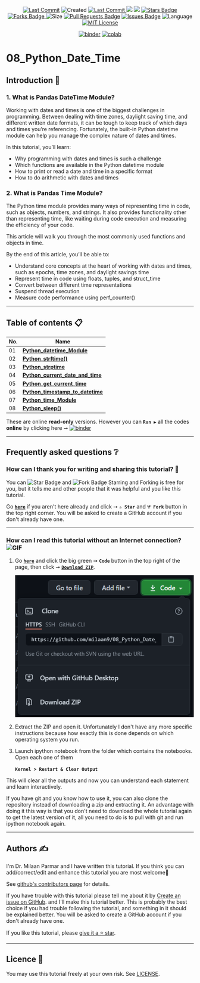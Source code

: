 <p align="center"> 
<a href="https://github.com/milaan9"><img src="https://img.shields.io/static/v1?logo=github&label=maintainer&message=milaan9&color=ff3300" alt="Last Commit"/></a> 
<img src="https://badges.pufler.dev/created/milaan9/08_Python_Date_Time_Module" alt="Created"/>
<a href="https://github.com/milaan9/08_Python_Date_Time_Module/graphs/commit-activity"><img src="https://img.shields.io/github/last-commit/milaan9/08_Python_Date_Time_Module.svg?colorB=ff8000&style=flat" alt="Last Commit"/> </a> 
<a href="https://github.com/milaan9/08_Python_Date_Time_Module/pulse" alt="Activity"><img src="https://img.shields.io/github/commit-activity/m/milaan9/08_Python_Date_Time_Module.svg?colorB=teal&style=flat" /></a> 
<a href="https://hits.seeyoufarm.com"><img src="https://hits.seeyoufarm.com/api/count/incr/badge.svg?url=https%3A%2F%2Fgithub.com%2Fmilaan9%2F08_Python_Date_Time_Module&count_bg=%231DC92C&title_bg=%23555555&icon=&icon_color=%23E7E7E7&title=views&edge_flat=false"/></a>
<a href="https://github.com/milaan9/08_Python_Date_Time_Module/stargazers"><img src="https://img.shields.io/github/stars/milaan9/08_Python_Date_Time_Module.svg?colorB=1a53ff" alt="Stars Badge"/></a>
<a href="https://github.com/milaan9/08_Python_Date_Time_Module/network/members"><img src="https://img.shields.io/github/forks/milaan9/08_Python_Date_Time_Module" alt="Forks Badge"/> </a>
<img src="https://img.shields.io/github/repo-size/milaan9/08_Python_Date_Time_Module.svg?colorB=CC66FF&style=flat" alt="Size"/>
<a href="https://github.com/milaan9/08_Python_Date_Time_Module/pulls"><img src="https://img.shields.io/github/issues-pr/milaan9/08_Python_Date_Time_Module.svg?colorB=yellow&style=flat" alt="Pull Requests Badge"/></a>
<a href="https://github.com/milaan9/08_Python_Date_Time_Module/issues"><img src="https://img.shields.io/github/issues/milaan9/08_Python_Date_Time_Module.svg?colorB=yellow&style=flat" alt="Issues Badge"/></a>
<img src="https://img.shields.io/github/languages/top/milaan9/08_Python_Date_Time_Module.svg?colorB=996600&style=flat" alt="Language"/></a> 
<a href="https://github.com/milaan9/08_Python_Date_Time_Module/blob/main/LICENSE"><img src="https://img.shields.io/badge/License-MIT-blueviolet.svg" alt="MIT License"/></a>
</p> 
<!--<img src="https://badges.pufler.dev/contributors/milaan9/01_Python_Introduction?size=50&padding=5&bots=true" alt="milaan9"/>-->

<p align="center"> 
<a href="https://mybinder.org/v2/gh/milaan9/08_Python_Date_Time_Module/HEAD"><img src="https://mybinder.org/badge_logo.svg" alt="binder"/></a>
<a href="https://githubtocolab.com/milaan9/08_Python_Date_Time_Module"><img src="https://colab.research.google.com/assets/colab-badge.svg" alt="colab"/></a> 
</p>  
 
# 08_Python_Date_Time


## Introduction 👋

### 1. What is Pandas DateTime Module?
Working with dates and times is one of the biggest challenges in programming. Between dealing with time zones, daylight saving time, and different written date formats, it can be tough to keep track of which days and times you’re referencing. Fortunately, the built-in Python datetime module can help you manage the complex nature of dates and times.

In this tutorial, you’ll learn:

* Why programming with dates and times is such a challenge
* Which functions are available in the Python datetime module
* How to print or read a date and time in a specific format
* How to do arithmetic with dates and times

### 2. What is Pandas Time Module?
The Python time module provides many ways of representing time in code, such as objects, numbers, and strings. It also provides functionality other than representing time, like waiting during code execution and measuring the efficiency of your code.

This article will walk you through the most commonly used functions and objects in time.

By the end of this article, you’ll be able to:

* Understand core concepts at the heart of working with dates and times, such as epochs, time zones, and daylight savings time
* Represent time in code using floats, tuples, and struct_time
* Convert between different time representations
* Suspend thread execution
* Measure code performance using perf_counter()

---

## Table of contents 📋

| **No.** | **Name** | 
| ------- | -------- | 
| 01 | **[Python_datetime_Module](https://github.com/milaan9/08_Python_Date_Time_Module/blob/main/001_Python_datetime_Module.ipynb)** |
| 02 | **[Python_strftime()](https://github.com/milaan9/08_Python_Date_Time_Module/blob/main/002_Python_strftime().ipynb)** |
| 03 | **[Python_strptime](https://github.com/milaan9/08_Python_Date_Time_Module/blob/main/003_Python_strptime.ipynb)** |
| 04 | **[Python_current_date_and_time](https://github.com/milaan9/08_Python_Date_Time_Module/blob/main/004_Python_current_date_and_time.ipynb)** |
| 05 | **[Python_get_current_time](https://github.com/milaan9/08_Python_Date_Time_Module/blob/main/005_Python_get_current_time.ipynb)** |
| 06 | **[Python_timestamp_to_datetime](https://github.com/milaan9/08_Python_Date_Time_Module/blob/main/006_Python_timestamp_to_datetime.ipynb)** |
| 07 | **[Python_time_Module](https://github.com/milaan9/08_Python_Date_Time_Module/blob/main/007_Python_time_Module.ipynb)** |
| 08 | **[Python_sleep()](https://github.com/milaan9/08_Python_Date_Time_Module/blob/main/008_Python_sleep().ipynb)** |

These are online **read-only** versions. However you can **`Run ▶`**  all the codes **online** by clicking here ➞ <a href="https://mybinder.org/v2/gh/milaan9/08_Python_Date_Time_Module/HEAD"><img src="https://mybinder.org/badge_logo.svg" alt="binder"/></a>

---

## Frequently asked questions ❔

### How can I thank you for writing and sharing this tutorial? 🌷

You can <img src="https://img.shields.io/static/v1?label=%E2%AD%90 Star &message=if%20useful&style=style=flat&color=blue" alt="Star Badge"/> and <img src="https://img.shields.io/static/v1?label=%E2%B5%96 Fork &message=if%20useful&style=style=flat&color=blue" alt="Fork Badge"/> Starring and Forking is free for you, but it tells me and other people that it was helpful and you like this tutorial.

Go [**`here`**](https://github.com/milaan9/08_Python_Date_Time_Module) if you aren't here already and click ➞ **`✰ Star`** and **`ⵖ Fork`** button in the top right corner. You will be asked to create a GitHub account if you don't already have one.

---

### How can I read this tutorial without an Internet connection? <img alt="GIF" src="https://github.com/TheDudeThatCode/TheDudeThatCode/blob/master/Assets/hmm.gif" width="20" />

1. Go [**`here`**](https://github.com/milaan9/08_Python_Date_Time_Module) and click the big green ➞ **`Code`** button in the top right of the page, then click ➞ [**`Download ZIP`**](https://github.com/milaan9/08_Python_Date_Time_Module/archive/refs/heads/main.zip).

    ![Download ZIP](img/dnld_rep.png)

2. Extract the ZIP and open it. Unfortunately I don't have any more specific instructions because how exactly this is done depends on which operating system you run.
    
3. Launch ipython notebook from the folder which contains the notebooks. Open each one of them
  
    **`Kernel > Restart & Clear Output`**
    
This will clear all the outputs and now you can understand each statement and learn interactively.

If you have git and you know how to use it, you can also clone the repository instead of downloading a zip and extracting it. An advantage with doing it this way is that you don't need to download the whole tutorial again to get the latest version of it, all you need to do is to pull with git and run ipython notebook again.

---

## Authors ✍️

I'm Dr. Milaan Parmar and I have written this tutorial. If you think you can add/correct/edit and enhance this tutorial you are most welcome🙏

See [github's contributors page](https://github.com/milaan9/08_Python_Date_Time_Module/graphs/contributors) for details.

If you have trouble with this tutorial please tell me about it by [Create an issue on GitHub](https://github.com/milaan9/10_Python_Pandas_Module/issues/new). and I'll make this tutorial better. This is probably the best choice if you had trouble following the tutorial, and something in it should be explained better. You will be asked to create a GitHub account if you don't already have one.

If you like this tutorial, please [give it a ⭐ star](https://github.com/milaan9/08_Python_Date_Time_Module).

---

## Licence 📜

You may use this tutorial freely at your own risk. See [LICENSE](./LICENSE).
